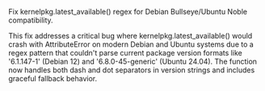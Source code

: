 Fix kernelpkg.latest_available() regex for Debian Bullseye/Ubuntu Noble compatibility.

This fix addresses a critical bug where kernelpkg.latest_available() would crash with
AttributeError on modern Debian and Ubuntu systems due to a regex pattern that couldn't
parse current package version formats like '6.1.147-1' (Debian 12) and '6.8.0-45-generic'
(Ubuntu 24.04). The function now handles both dash and dot separators in version strings
and includes graceful fallback behavior.
